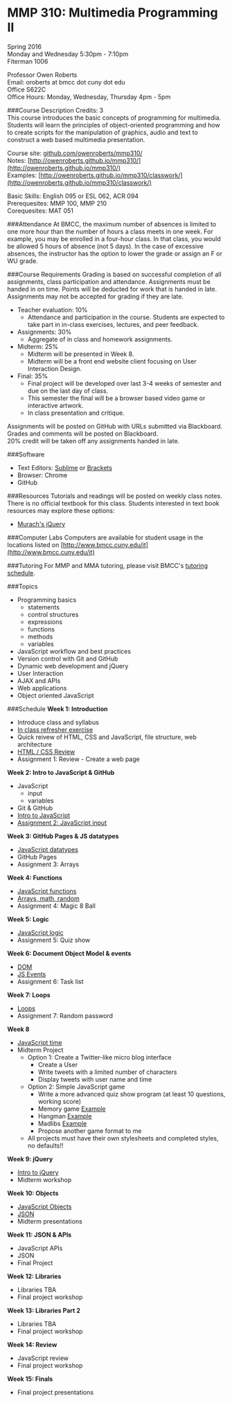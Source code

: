 # MMP 310: Multimedia Programming II

Spring 2016  
Monday and Wednesday 5:30pm - 7:10pm  
Fiterman 1006

Professor Owen Roberts  
Email: oroberts at bmcc dot cuny dot edu  
Office S622C  
Office Hours: Monday, Wednesday, Thursday 4pm - 5pm  

###Course Description
Credits: 3  
This course introduces the basic concepts of programming for multimedia. Students will learn the principles of object-oriented programming and how to create scripts for the manipulation of graphics, audio and text to construct a web based multimedia presentation.

Course site: [github.com/owenroberts/mmp310/](https://github.com/owenroberts/mmp310/)  
Notes: [http://owenroberts.github.io/mmp310/](http://owenroberts.github.io/mmp310/)  
Examples: [http://owenroberts.github.io/mmp310/classwork/](http://owenroberts.github.io/mmp310/classwork/)  

Basic Skills: English 095 or ESL 062, ACR 094  
Prerequesites: MMP 100, MMP 210  
Corequesites: MAT 051

###Attendance
At BMCC, the maximum number of absences is limited to one more hour than the number of hours a class meets in one week. For example, you may be enrolled in a four-hour class. In that class, you would be allowed 5 hours of absence (not 5 days). In the case of excessive absences, the instructor has the option to lower the grade or assign an F or WU grade.

###Course Requirements
Grading is based on successful completion of all assignments, class participation and attendance. Assignments must be handed in on time. Points will be deducted for work that is handed in late. Assignments may not be accepted for grading if they are late.

- Teacher evaluation: 10%
	- Attendance and participation in the course. Students are expected to take part in in-class exercises, lectures, and peer feedback.
- Assignments: 30%
	- Aggregate of in class and homework assignments.
- Midterm: 25%
	- Midterm will be presented in Week 8.
	- Midterm will be a front end website client focusing on User Interaction Design.
- Final: 35%
	- Final project will be developed over last 3-4 weeks of semester and due on the last day of class.
	- This semester the final will be a browser based video game or interactive artwork.
	- In class presentation and critique.

Assignments will be posted on GitHub with URLs submitted via Blackboard.  Grades and comments will be posted on Blackboard.  
20% credit will be taken off any assignments handed in late.

###Software
- Text Editors: [Sublime](http://www.sublimetext.com/3) or [Brackets](http://brackets.io/)
- Browser: Chrome
- GitHub

###Resources
Tutorials and readings will be posted on weekly class notes.
There is no official textbook for this class.
Students interested in text book resources may explore these options:
- [Murach's jQuery](https://www.murach.com/shop/murach-s-jquery-detail)


###Computer Labs
Computers are available for student usage in the locations listed on [http://www.bmcc.cuny.edu/it](http://www.bmcc.cuny.edu/it)

###Tutoring
For MMP and MMA tutoring, please visit BMCC's [tutoring schedule](http://www.bmcc.cuny.edu/lrc/schedule.jsp).

###Topics
- Programming basics
	- statements
	- control structures
	- expressions
	- functions
	- methods
	- variables
- JavaScript workflow and best practices
- Version control with Git and GitHub
- Dynamic web development and jQuery
- User Interaction
- AJAX and APIs
- Web applications
- Object oriented JavaScript

###Schedule
**Week 1: Introduction**
- Introduce class and syllabus
- [In class refresher exercise](week1/)
- Quick reivew of HTML, CSS and JavaScript, file structure, web architecture
- [HTML / CSS Review](https://owenroberts.github.io/mmp310/week1/index.html)
- Assignment 1: Review - Create a web page

**Week 2: Intro to JavaScript & GitHub**
- JavaScript 
	- input
	- variables
- Git & GitHub
- [Intro to JavaScript](https://owenroberts.github.io/mmp310/week2/index.html)
- [Assignment 2: JavaScript input](week2/)

**Week 3: GitHub Pages & JS datatypes**
- [JavaScript datatypes](https://owenroberts.github.io/mmp310/week3/index.html)
- GitHub Pages
- Assignment 3: Arrays

**Week 4: Functions**
- [JavaScript functions](https://owenroberts.github.io/mmp310/week4/index.html)
- [Arrays, math, random](https://owenroberts.github.io/mmp310/week4/array.html)
- Assignment 4: Magic 8 Ball

**Week 5: Logic**
- [JavaScript logic](https://owenroberts.github.io/mmp310/week5/index.html)
- Assignment 5: Quiz show

**Week 6: Document Object Model & events**
- [DOM](https://owenroberts.github.io/mmp310/week6/index.html)  
- [JS Events](https://owenroberts.github.io/mmp310/week6/events.html)  
- Assignment 6: Task list

**Week 7: Loops**
- [Loops](https://owenroberts.github.io/mmp310/week7/index.html)  
- Assignment 7: Random password

**Week 8**
- [JavaScript time](https://owenroberts.github.io/mmp310/week8/)  
- Midterm Project
	- Option 1: Create a Twitter-like micro blog interface
		- Create a User
		- Write tweets with a limited number of characters
		- Display tweets with user name and time
	- Option 2: Simple JavaScript game
		- Write a more advanced quiz show program (at least 10 questions, working score)
		- Memory game [Example](http://mark-rolich.github.io/MemoryGame.js/)
		- Hangman [Example](http://codepen.io/cathydutton/pen/ldazc)
		- Madlibs [Example](http://www.backwardsteps.com/madlibs/)
		- Propose another game format to me
	- All projects must have their own stylesheets and completed styles, no defaults!!

**Week 9: jQuery**
- [Intro to jQuery](https://owenroberts.github.io/mmp310/week9/)  
- Midterm workshop

**Week 10: Objects**
- [JavaScript Objects](https://owenroberts.github.io/mmp310/week10/)
- [JSON](https://owenroberts.github.io/mmp310/week10/json.html)
- Midterm presentations

**Week 11: JSON & APIs**
- JavaScript APIs
- JSON
- Final Project

**Week 12: Libraries**
- Libraries TBA
- Final project workshop

**Week 13: Libraries Part 2**
- Libraries TBA
- Final project workshop

**Week 14: Review**
- JavaScript review
- Final project workshop

**Week 15: Finals**
- Final project presentations
